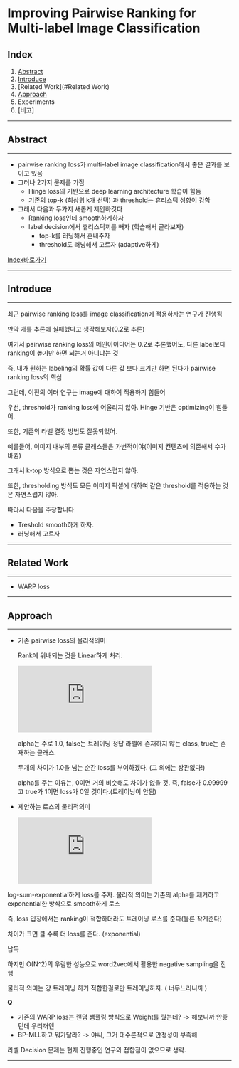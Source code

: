 
# Improving Pairwise Ranking for Multi-label Image Classification

## Index

1.	[Abstract](#Abstract)
2. [Introduce](#Introduce)
3.	[Related Work](#Related Work)
4.	[Approach](#Approach)
5.	Experiments
6.	[비고]

---
## Abstract
---------

* pairwise ranking loss가 multi-label image classification에서 좋은 결과를 보이고 있음
* 그러나 2가지 문제를 가짐
  * Hinge loss의 기반으로 deep learning architecture 학습이 힘듬 
  * 기존의 top-k (최상위 k개 선택) 과 threshold는 휴리스틱 성향이 강함
* 그래서 다음과 두가지 새롭게 제안하것다
  * Ranking loss인데 smooth하게하자
  * label decision에서 휴리스틱끼를 빼자 (학습해서 골라보자)
    * top-k를 러닝해서 혼내주자
    * threshold도 러닝해서 고르자 (adaptive하게)

[Index바로가기](#index)

---
## Introduce
---------

최근 pairwise ranking loss를 image classification에 적용하자는 연구가 진행됨

만약 개를 추론에 실패했다고 생각해보자(0.2로 추론)

여기서 pairwise ranking loss의 메인아이디어는 0.2로 추론했어도, 다른 label보다 ranking이 높기만 하면 되는거 아니냐는 것

즉, 내가 원하는 labeling의 확률 값이 다른 값 보다 크기만 하면 된다가 pairwise ranking loss의 핵심

그런데, 이전의 여러 연구는 image에 대하여 적용하기 힘들어

우선, threshold가 ranking loss에 어울리지 않아. Hinge 기반은 optimizing이 힘들어.

또한, 기존의 라벨 결정 방법도 잘못되었어.

예를들어, 이미지 내부의 분류 클래스들은 가변적이야(이미지 컨텐츠에 의존해서 수가 바뀜)

그래서 k-top 방식으로 뽑는 것은 자연스럽지 않아.

또한, thresholding 방식도  모든 이미지 픽셀에 대하여 같은 threshold를 적용하는 것은 자연스럽지 않아.


따라서 다음을 주장합니다

*  Treshold smooth하게 하자.
*  러닝해서 고르자

---
## Related Work
---------

* WARP loss

---
## Approach
---------
* 기존 pairwise loss의 물리적의미

  Rank에 위배되는 것을 Linear하게 처리.

  ![수식](https://latex.codecogs.com/gif.latex?l_%7Brank%7D%20%3D%20%5Csum_%7Bfalse%7D%5Csum_%7Btrue%7D%7Bmax%280%2Ca&plus;f_%7Bfalse%7D-f_%7Btrue%7D%29%7D)

  alpha는 주로 1.0, false는 트레이닝 정답 라벨에 존재하지 않는 class, true는 존재하는 클래스.
 
  두개의 차이가 1.0을 넘는 순간 loss를 부여하겠다. (그 외에는 상관없다!)
  
  alpha를 주는 이유는, 0이면 거의 비슷해도 차이가 없을 것. 즉, false가 0.99999고 true가 1이면 loss가 0일 것이다.(트레이닝이 안됨)
  

* 제안하는 로스의 물리적의미

  ![수식](https://latex.codecogs.com/gif.latex?l_%7Blsep%7D%20%3D%20log%5C%281&plus;%7B%5Csum_%7Bfalse%7D%5Csum_%7Btrue%7D%7B%5Cexp%28f_%7Bfalse%7D-f_%7Btrue%7D%29%7D%20%7D%29)
  
 log-sum-exponential하게 loss를 주자. 물리적 의미는 기존의 alpha를 제거하고 exponential한 방식으로 smooth하게 로스
 
 즉, loss 입장에서는 ranking이 적합하더라도 트레이닝 로스를 준다(물론 작게준다)
 
 차이가 크면 클 수록 더 loss를 준다. (exponential)
 
 납득
 
 하지만 O(N^2)의 우람한 성능으로 word2vec에서 활용한 negative sampling을 진행
 
 물리적 의미는 걍 트레이닝 하기 적합한걸로만 트레이닝하자. ( 너무느리니까 )
 
 **Q**
* 기존의 WARP loss는 랜덤 샘플링 방식으로 Weight를 줬는데? -> 해보니까 안좋던데 우리꺼엔
* BP-MLL하고 뭐가달라? -> 야씨, 그거 대수론적으로 안정성이 부족해

라벨 Decision 문제는 현재 진행중인 연구와 접합점이 없으므로 생략.

-------



